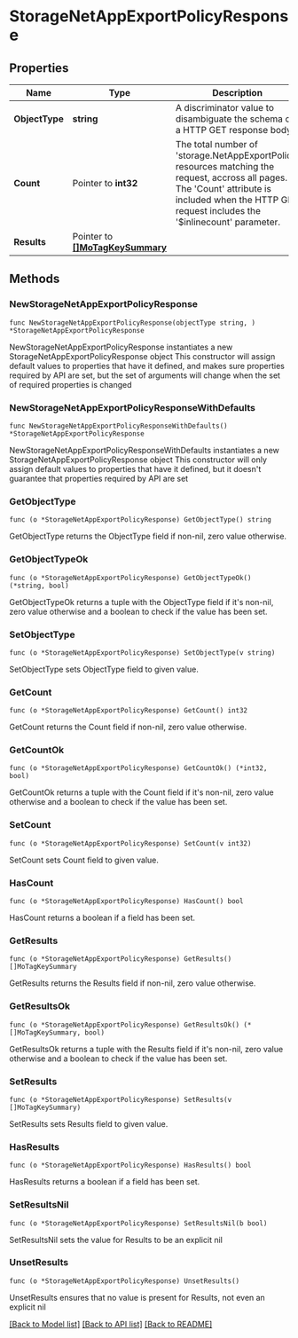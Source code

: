 # StorageNetAppExportPolicyResponse

## Properties

Name | Type | Description | Notes
------------ | ------------- | ------------- | -------------
**ObjectType** | **string** | A discriminator value to disambiguate the schema of a HTTP GET response body. | 
**Count** | Pointer to **int32** | The total number of &#39;storage.NetAppExportPolicy&#39; resources matching the request, accross all pages. The &#39;Count&#39; attribute is included when the HTTP GET request includes the &#39;$inlinecount&#39; parameter. | [optional] 
**Results** | Pointer to [**[]MoTagKeySummary**](MoTagKeySummary.md) |  | [optional] 

## Methods

### NewStorageNetAppExportPolicyResponse

`func NewStorageNetAppExportPolicyResponse(objectType string, ) *StorageNetAppExportPolicyResponse`

NewStorageNetAppExportPolicyResponse instantiates a new StorageNetAppExportPolicyResponse object
This constructor will assign default values to properties that have it defined,
and makes sure properties required by API are set, but the set of arguments
will change when the set of required properties is changed

### NewStorageNetAppExportPolicyResponseWithDefaults

`func NewStorageNetAppExportPolicyResponseWithDefaults() *StorageNetAppExportPolicyResponse`

NewStorageNetAppExportPolicyResponseWithDefaults instantiates a new StorageNetAppExportPolicyResponse object
This constructor will only assign default values to properties that have it defined,
but it doesn't guarantee that properties required by API are set

### GetObjectType

`func (o *StorageNetAppExportPolicyResponse) GetObjectType() string`

GetObjectType returns the ObjectType field if non-nil, zero value otherwise.

### GetObjectTypeOk

`func (o *StorageNetAppExportPolicyResponse) GetObjectTypeOk() (*string, bool)`

GetObjectTypeOk returns a tuple with the ObjectType field if it's non-nil, zero value otherwise
and a boolean to check if the value has been set.

### SetObjectType

`func (o *StorageNetAppExportPolicyResponse) SetObjectType(v string)`

SetObjectType sets ObjectType field to given value.


### GetCount

`func (o *StorageNetAppExportPolicyResponse) GetCount() int32`

GetCount returns the Count field if non-nil, zero value otherwise.

### GetCountOk

`func (o *StorageNetAppExportPolicyResponse) GetCountOk() (*int32, bool)`

GetCountOk returns a tuple with the Count field if it's non-nil, zero value otherwise
and a boolean to check if the value has been set.

### SetCount

`func (o *StorageNetAppExportPolicyResponse) SetCount(v int32)`

SetCount sets Count field to given value.

### HasCount

`func (o *StorageNetAppExportPolicyResponse) HasCount() bool`

HasCount returns a boolean if a field has been set.

### GetResults

`func (o *StorageNetAppExportPolicyResponse) GetResults() []MoTagKeySummary`

GetResults returns the Results field if non-nil, zero value otherwise.

### GetResultsOk

`func (o *StorageNetAppExportPolicyResponse) GetResultsOk() (*[]MoTagKeySummary, bool)`

GetResultsOk returns a tuple with the Results field if it's non-nil, zero value otherwise
and a boolean to check if the value has been set.

### SetResults

`func (o *StorageNetAppExportPolicyResponse) SetResults(v []MoTagKeySummary)`

SetResults sets Results field to given value.

### HasResults

`func (o *StorageNetAppExportPolicyResponse) HasResults() bool`

HasResults returns a boolean if a field has been set.

### SetResultsNil

`func (o *StorageNetAppExportPolicyResponse) SetResultsNil(b bool)`

 SetResultsNil sets the value for Results to be an explicit nil

### UnsetResults
`func (o *StorageNetAppExportPolicyResponse) UnsetResults()`

UnsetResults ensures that no value is present for Results, not even an explicit nil

[[Back to Model list]](../README.md#documentation-for-models) [[Back to API list]](../README.md#documentation-for-api-endpoints) [[Back to README]](../README.md)


